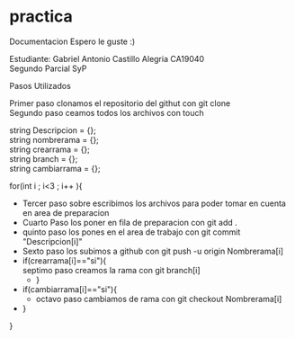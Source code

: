 # practica <br>
Documentacion Espero le guste :)

Estudiante: Gabriel Antonio Castillo Alegria CA19040 <br>
Segundo Parcial SyP 

Pasos Utilizados 


Primer paso clonamos el repositorio del githut con git clone <br>
Segundo paso ceamos todos los archivos con touch

string Descripcion = {};<br>
string nombrerama  = {};<br>
string crearrama   = {};<br>
string branch      = {};<br>
string cambiarrama = {};


for(int i ; i<3 ; i++ ){
- Tercer paso sobre escribimos los archivos para poder tomar en cuenta en area de preparacion<br> 
- Cuarto Paso los poner en fila de preparacion con git add .<br>
- quinto paso los pones en el area de trabajo con git commit "Descripcion[i]"<br>
- Sexto paso los subimos a github con git push -u origin Nombrerama[i]<br>
- if(crearrama[i]=="si"){<br>
  septimo paso creamos la rama con git branch[i]<br>
  - }<br>
- if(cambiarrama[i]=="si"){<br>
  - octavo paso cambiamos de rama con git checkout Nombrerama[i]<br>
- }<br>

} 
